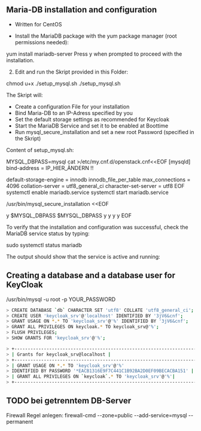 ##  Maria-DB installation and configuration
 - Written for CentOS
 
- Install the MariaDB package with the yum package manager (root permissions needed):

yum install mariadb-server
Press y when prompted to proceed with the installation.

2. Edit and run the Skript provided in this Folder:

chmod u+x ./setup_mysql.sh
./setup_mysql.sh 

The Skript will:

- Create a configuration File for your installation
- Bind Maria-DB to an IP-Adress specified by you
- Set the default storage settings as recommended for Keycloak 
- Start the MariaDB Service and set it to be enabled at Boottime
- Run mysql_secure_installation and set a new root Password (specified in the Skript)


Content of setup_mysql.sh:

MYSQL_DBPASS=mysql
cat >/etc/my.cnf.d/openstack.cnf<<EOF
[mysqld]
bind-address = IP_HIER_ÄNDERN !!

default-storage-engine = innodb
innodb_file_per_table
max_connections = 4096
collation-server = utf8_general_ci
character-set-server = utf8
EOF
systemctl enable mariadb.service
systemctl start mariadb.service

/usr/bin/mysql_secure_installation <<EOF

y
$MYSQL_DBPASS
$MYSQL_DBPASS
y
y
y
y
EOF
                                        
To verify that the installation and configuration was successful, check the MariaDB service status by typing:

sudo systemctl status mariadb

The output should show that the service is active and running:

                                       
## Creating a database and a database user for KeyCloak
/usr/bin/mysql -u root -p YOUR_PASSWORD

                                        
```sh
> CREATE DATABASE `db` CHARACTER SET 'utf8' COLLATE 'utf8_general_ci';
> CREATE USER 'keycloak_srv'@'localhost' IDENTIFIED BY '3jV6&cnf';
> GRANT USAGE ON *.* TO 'keycloak_srv'@'%' IDENTIFIED BY '3jV6&cnf';
> GRANT ALL PRIVILEGES ON keycloak.* TO keycloak_srv@'%';
> FLUSH PRIVILEGES;
> SHOW GRANTS FOR 'keycloak_srv'@'%';
```
 
```sh
> +------------------------------------------------------------------------------------+
> | Grants for keycloak_srv@localhost |
> +------------------------------------------------------------------------------------+
> | GRANT USAGE ON *.* TO 'keycloak_srv'@'%' 
> IDENTIFIED BY PASSWORD '*EACB1316E9F7C441C1B92BA2D0EF09BECACBA151' |
> | GRANT ALL PRIVILEGES ON `keycloak`.* TO 'keycloak_srv'@'%'|
> +------------------------------------------------------------------------------------+
```

## TODO bei getrenntem DB-Server


Firewall Regel anlegen: firewall-cmd --zone=public --add-service=mysql --permanent

